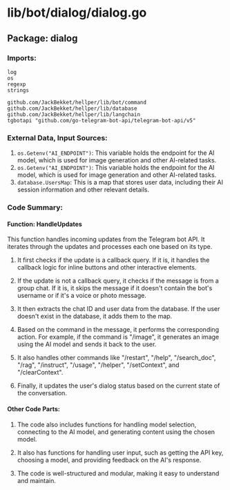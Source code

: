 # lib/bot/dialog/dialog.go  
## Package: dialog  
  
### Imports:  
  
```  
log  
os  
regexp  
strings  
  
github.com/JackBekket/hellper/lib/bot/command  
github.com/JackBekket/hellper/lib/database  
github.com/JackBekket/hellper/lib/langchain  
tgbotapi "github.com/go-telegram-bot-api/telegram-bot-api/v5"  
```  
  
### External Data, Input Sources:  
  
1. `os.Getenv("AI_ENDPOINT")`: This variable holds the endpoint for the AI model, which is used for image generation and other AI-related tasks.  
2. `os.Getenv("AI_ENDPOINT")`: This variable holds the endpoint for the AI model, which is used for image generation and other AI-related tasks.  
3. `database.UsersMap`: This is a map that stores user data, including their AI session information and other relevant details.  
  
### Code Summary:  
  
#### Function: HandleUpdates  
  
This function handles incoming updates from the Telegram bot API. It iterates through the updates and processes each one based on its type.  
  
1. It first checks if the update is a callback query. If it is, it handles the callback logic for inline buttons and other interactive elements.  
  
2. If the update is not a callback query, it checks if the message is from a group chat. If it is, it skips the message if it doesn't contain the bot's username or if it's a voice or photo message.  
  
3. It then extracts the chat ID and user data from the database. If the user doesn't exist in the database, it adds them to the map.  
  
4. Based on the command in the message, it performs the corresponding action. For example, if the command is "/image", it generates an image using the AI model and sends it back to the user.  
  
5. It also handles other commands like "/restart", "/help", "/search_doc", "/rag", "/instruct", "/usage", "/helper", "/setContext", and "/clearContext".  
  
6. Finally, it updates the user's dialog status based on the current state of the conversation.  
  
#### Other Code Parts:  
  
1. The code also includes functions for handling model selection, connecting to the AI model, and generating content using the chosen model.  
  
2. It also has functions for handling user input, such as getting the API key, choosing a model, and providing feedback on the AI's response.  
  
3. The code is well-structured and modular, making it easy to understand and maintain.  
  
  
  
